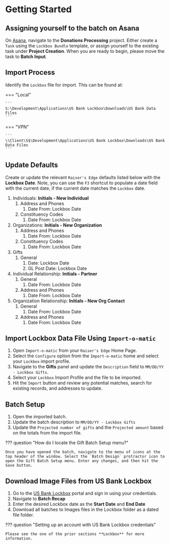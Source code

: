 # Getting Started

## Assigning yourself to the batch on Asana

On [Asana], navigate to the **Donations Processing** project. Either create a `Task` using the `Lockbox Bundle` template, or assign yourself to the existing task under **Project Creation**. When you are ready to begin, please move the task to **Batch Input**.

[Asana]: https://app.asana.com/0/1202332953464341/1205116146297951

## Import Process

Identify the `Lockbox` file for import. This can be found at:

=== "Local"

    ```
    S:\Development\Applications\US Bank Lockbox\Downloads\US Bank Data Files
    ```

=== "VPN"

    ```
    \\Client\S$\Development\Applications\US Bank Lockbox\Downloads\US Bank Data Files
    ```

## Update Defaults

Create or update the relevant `Raiser's Edge` defaults listed below with the **Lockbox Date**. Note, you can use the `F3` shortcut to populate a date field with the current date, if the current date matches the `Lockbox` date.

1.  Individuals: **Initials - New Individual**
    1. Address and Phones
        1. Date From: Lockbox Date
    2. Constituency Codes
        1. Date From: Lockbox Date
2.  Organizations: **Initials - New Organization**
    1. Address and Phones
        1. Date From: Lockbox Date
    2. Constituency Codes
        1. Date From: Lockbox Date
3. Gifts
    1. General
        1. Date: Lockbox Date
        2. GL Post Date: Lockbox Date
4. Individual Relationship: **Initials - Partner**
    1. General
        1. Date From: Lockbox Date
    2. Address and Phones
        1. Date From: Lockbox Date
5. Organization Relationship: **Initials - New Org Contact**
    1. General
        1. Date From: Lockbox Date
    2. Address and Phones
        1. Date From: Lockbox Date

## Import Lockbox Data File Using `Import-o-matic`

1. Open `Import-o-matic` from your `Raiser's Edge` Home Page.
2. Select the `Configure` option from the `Import-o-matic` home and select your `Lockbox` import profile.
3. Navigate to the **Gifts** panel and update the `Description` field to `MM/DD/YY - Lockbox Gifts`.
4. Select your `Lockbox` Import Profile and the file to be imported.
5. Hit the `Import` button and review any potential matches, search for existing records, and addresses to update.

## Batch Setup

1. Open the imported batch.
2. Update the batch description to `MM/DD/YY - Lockbox Gifts`
3. Update the `Projected number of gifts` and the `Projected amount` based on the totals from the import file.

??? question "How do I locate the Gift Batch Setup menu?"

    Once you have opened the batch, navigate to the menu of icons at the top header of the window. Select the `Batch Design` protractor icon to open the Gift Batch Setup menu. Enter any changes, and then hit the Save button.

## Download Image Files from US Bank Lockbox

1. Go to the [US Bank Lockbox] portal and sign in using your credentials.
2. Navigate to **Batch Recap**
3. Enter the desired Lockbox date as the **Start Date** and **End Date**
4. Download all batches to Images files in the Lockbox folder as a dated file folder.

??? question "Setting up an account with US Bank Lockbox credentials"

    Please see the one of the prior sections **Lockbox** for more information.

[US Bank Lockbox]: https://singlepoint.usbank.com/cs70_banking/logon/sbuser